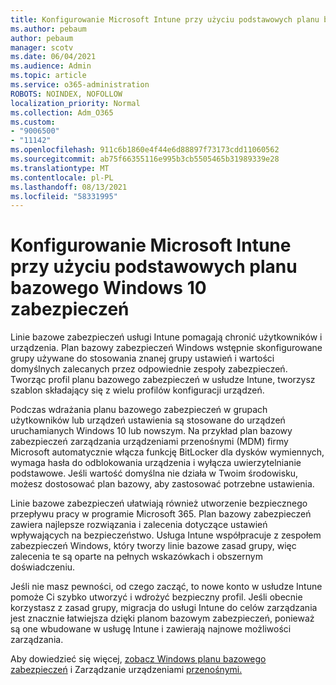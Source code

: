 ```yaml
---
title: Konfigurowanie Microsoft Intune przy użyciu podstawowych planu bazowego Windows 10 zabezpieczeń
ms.author: pebaum
author: pebaum
manager: scotv
ms.date: 06/04/2021
ms.audience: Admin
ms.topic: article
ms.service: o365-administration
ROBOTS: NOINDEX, NOFOLLOW
localization_priority: Normal
ms.collection: Adm_O365
ms.custom:
- "9006500"
- "11142"
ms.openlocfilehash: 911c6b1860e4f44e6d88897f73173cdd11060562
ms.sourcegitcommit: ab75f66355116e995b3cb5505465b31989339e28
ms.translationtype: MT
ms.contentlocale: pl-PL
ms.lasthandoff: 08/13/2021
ms.locfileid: "58331995"
---
```

# <a name="use-microsoft-intune-security-baselines-to-configure-windows-10-devices"></a>Konfigurowanie Microsoft Intune przy użyciu podstawowych planu bazowego Windows 10 zabezpieczeń

Linie bazowe zabezpieczeń usługi Intune pomagają chronić użytkowników i urządzenia. Plan bazowy zabezpieczeń Windows wstępnie skonfigurowane grupy używane do stosowania znanej grupy ustawień i wartości domyślnych zalecanych przez odpowiednie zespoły zabezpieczeń. Tworząc profil planu bazowego zabezpieczeń w usłudze Intune, tworzysz szablon składający się z wielu profilów konfiguracji urządzeń.

Podczas wdrażania planu bazowego zabezpieczeń w grupach użytkowników lub urządzeń ustawienia są stosowane do urządzeń uruchamianych Windows 10 lub nowszym. Na przykład plan bazowy zabezpieczeń zarządzania urządzeniami przenośnymi (MDM) firmy Microsoft automatycznie włącza funkcję BitLocker dla dysków wymiennych, wymaga hasła do odblokowania urządzenia i wyłącza uwierzytelnianie podstawowe. Jeśli wartość domyślna nie działa w Twoim środowisku, możesz dostosować plan bazowy, aby zastosować potrzebne ustawienia.

Linie bazowe zabezpieczeń ułatwiają również utworzenie bezpiecznego przepływu pracy w programie Microsoft 365. Plan bazowy zabezpieczeń zawiera najlepsze rozwiązania i zalecenia dotyczące ustawień wpływających na bezpieczeństwo. Usługa Intune współpracuje z zespołem zabezpieczeń Windows, który tworzy linie bazowe zasad grupy, więc zalecenia te są oparte na pełnych wskazówkach i obszernym doświadczeniu.

Jeśli nie masz pewności, od czego zacząć, to nowe konto w usłudze Intune pomoże Ci szybko utworzyć i wdrożyć bezpieczny profil. Jeśli obecnie korzystasz z zasad grupy, migracja do usługi Intune do celów zarządzania jest znacznie łatwiejsza dzięki planom bazowym zabezpieczeń, ponieważ są one wbudowane w usługę Intune i zawierają najnowe możliwości zarządzania.

Aby dowiedzieć się więcej, [zobacz Windows planu bazowego zabezpieczeń](https://docs.microsoft.com/windows/security/threat-protection/windows-security-baselines) i Zarządzanie urządzeniami [przenośnymi.](https://docs.microsoft.com/windows/client-management/mdm/)

